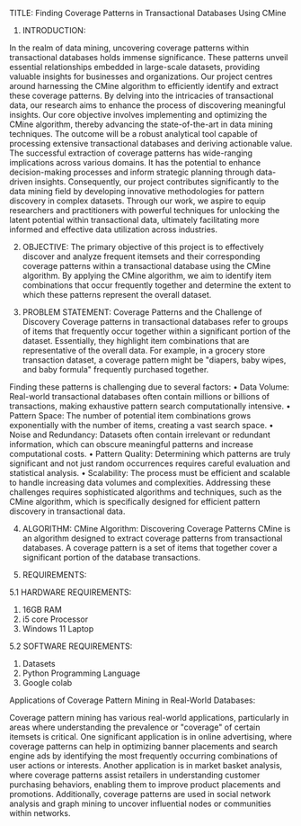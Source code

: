 TITLE: Finding Coverage Patterns in Transactional Databases Using CMine

1.	INTRODUCTION:

In the realm of data mining, uncovering coverage patterns within transactional databases holds immense significance. These patterns unveil essential relationships embedded in large-scale datasets, providing valuable insights for businesses and organizations. Our project centres  around harnessing the CMine algorithm to efficiently identify and extract these coverage patterns.
By delving into the intricacies of transactional data, our research aims to enhance the process of discovering meaningful insights. Our core objective involves implementing and optimizing the CMine algorithm, thereby advancing the state-of-the-art in data mining techniques. The outcome will be a robust analytical tool capable of processing extensive transactional databases and deriving actionable value.
The successful extraction of coverage patterns has wide-ranging implications across various domains. It has the potential to enhance decision-making processes and inform strategic planning through data-driven insights. Consequently, our project contributes significantly to the data mining field by developing innovative methodologies for pattern discovery in complex datasets.
Through our work, we aspire to equip researchers and practitioners with powerful techniques for unlocking the latent potential within transactional data, ultimately facilitating more informed and effective data utilization across industries.

2.	OBJECTIVE:
The primary objective of this project is to effectively discover and analyze frequent itemsets and their corresponding coverage patterns within a transactional database using the CMine algorithm.
By applying the CMine algorithm, we aim to identify item combinations that occur frequently together and determine the extent to which these patterns represent the overall dataset.

3.	PROBLEM STATEMENT:
Coverage Patterns and the Challenge of Discovery
Coverage patterns in transactional databases refer to groups of items that frequently occur together within a significant portion of the dataset. Essentially, they highlight item combinations that are representative of the overall data. For example, in a grocery store transaction dataset, a coverage pattern might be "diapers, baby wipes, and baby formula" frequently purchased together.

Finding these patterns is challenging due to several factors:
•	Data Volume: Real-world transactional databases often contain millions or billions of transactions, making exhaustive pattern search computationally intensive.
•	Pattern Space: The number of potential item combinations grows exponentially with the number of items, creating a vast search space.
•	Noise and Redundancy: Datasets often contain irrelevant or redundant information, which can obscure meaningful patterns and increase computational costs.
•	Pattern Quality: Determining which patterns are truly significant and not just random occurrences requires careful evaluation and statistical analysis.
•	Scalability: The process must be efficient and scalable to handle increasing data volumes and complexities.
Addressing these challenges requires sophisticated algorithms and techniques, such as the CMine algorithm, which is specifically designed for efficient pattern discovery in transactional data.

4.	ALGORITHM:
CMine Algorithm: Discovering Coverage Patterns
CMine is an algorithm designed to extract coverage patterns from transactional databases. A coverage pattern is a set of items that together cover a significant portion of the database transactions.

5.	REQUIREMENTS:

5.1	HARDWARE REQUIREMENTS:
1.	16GB RAM
2.	i5 core Processor
3.	Windows 11 Laptop


5.2	SOFTWARE REQUIREMENTS:
1.	Datasets 
2.	Python Programming Language
3.	Google colab

Applications of Coverage Pattern Mining in Real-World Databases:

Coverage pattern mining has various real-world applications, particularly in areas where understanding the prevalence or "coverage" of certain itemsets is critical. One significant application is in online advertising, where coverage patterns can help in optimizing banner placements and search engine ads by identifying the most frequently occurring combinations of user actions or interests. Another application is in market basket analysis, where coverage patterns assist retailers in understanding customer purchasing behaviors, enabling them to improve product placements and promotions. Additionally, coverage patterns are used in social network analysis and graph mining to uncover influential nodes or communities within networks.

